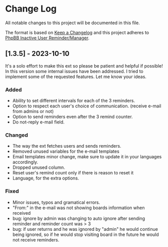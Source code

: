 
# Change Log
All notable changes to this project will be documented in this file.

The format is based on [Keep a Changelog](http://keepachangelog.com/)
and this project adheres to [PhpBB Inactive User Reminder/Manager](https://www.phpbb.com/customise/db/extension/phpbb_inactive_user_manager_reminder/).

## [1.3.5] - 2023-10-10

It's a solo effort to make this ext so please be patient and helpful if possible!
In this version some internal issues have been addressed.
I tried to implement some of the requested features. Let me know your ideas.

### Added
- Ability to set different intervals for each of the 3 reminders.
- Option to respect each user's choice of communication. (receive e-mail from admins or not)
- Option to send reminders even after the 3 remind counter.
- Do not-reply e-mail field.

### Changed
- The way the ext fetches users and sends reminders.
- Removed unused variables for the e-mail templates
- Email templates minor change, make sure to update it in your languages accordingly.
- Dropped unused column.
- Reset user's remind count only if there is reason to reset it
- Language, for the extra options.

### Fixed
- Minor issues, typos and gramatical errors.
- "From:" in the e-mail was not showing boards information when received
- bug: ignore by admin was changing to auto ignore after sending reminder and reminder count was > 3
- bug: if user returns and he was ignored by "admin" he would continue being ignored, so if he would stop visiting board in the future he would not receive reminders.
